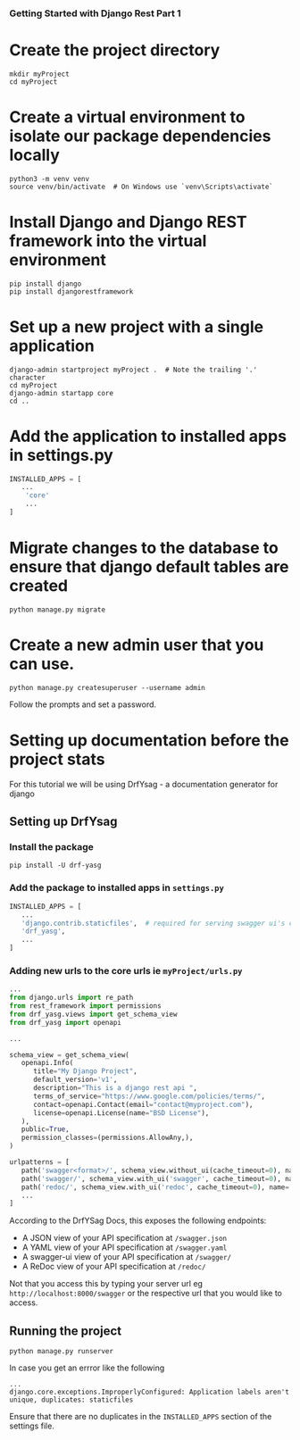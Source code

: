 ### Getting Started with Django Rest Part 1
# Create the project directory
```
mkdir myProject
cd myProject
```

# Create a virtual environment to isolate our package dependencies locally
```
python3 -m venv venv
source venv/bin/activate  # On Windows use `venv\Scripts\activate`
```
# Install Django and Django REST framework into the virtual environment
```
pip install django
pip install djangorestframework
```
# Set up a new project with a single application
```
django-admin startproject myProject .  # Note the trailing '.' character
cd myProject
django-admin startapp core
cd ..
```
# Add the application to installed apps in settings.py
```python
INSTALLED_APPS = [
   ...
    'core'
    ...
]
```

# Migrate changes to the database to ensure that django default tables are created
```
python manage.py migrate
```

# Create a new admin user that you can use.
```
python manage.py createsuperuser --username admin

```

Follow the prompts and set a password. 


# Setting up documentation before the project stats

For this tutorial we will be using DrfYsag - a documentation generator for django

## Setting up DrfYsag
### Install the package
```
pip install -U drf-yasg

```

### Add the package to installed apps in `settings.py`

```python 
INSTALLED_APPS = [
   ...
   'django.contrib.staticfiles',  # required for serving swagger ui's css/js files
   'drf_yasg',
   ...
]
```

### Adding new urls to the core urls ie `myProject/urls.py`

```python
...
from django.urls import re_path
from rest_framework import permissions
from drf_yasg.views import get_schema_view
from drf_yasg import openapi

...

schema_view = get_schema_view(
   openapi.Info(
      title="My Django Project",
      default_version='v1',
      description="This is a django rest api ",
      terms_of_service="https://www.google.com/policies/terms/",
      contact=openapi.Contact(email="contact@myproject.com"),
      license=openapi.License(name="BSD License"),
   ),
   public=True,
   permission_classes=(permissions.AllowAny,),
)

urlpatterns = [
   path('swagger<format>/', schema_view.without_ui(cache_timeout=0), name='schema-json'),
   path('swagger/', schema_view.with_ui('swagger', cache_timeout=0), name='schema-swagger-ui'),
   path('redoc/', schema_view.with_ui('redoc', cache_timeout=0), name='schema-redoc'),
   ...
]

```

According to the DrfYSag Docs, this exposes the following endpoints:


- A JSON view of your API specification at `/swagger.json`
- A YAML view of your API specification at `/swagger.yaml`
- A swagger-ui view of your API specification at `/swagger/`
- A ReDoc view of your API specification at `/redoc/`

Not that you access this by typing your server url eg `http://localhost:8000/swagger` or the respective url that you would like to access.


## Running the project
```
python manage.py runserver
```

In case you get an errror like the following

```
...
django.core.exceptions.ImproperlyConfigured: Application labels aren't unique, duplicates: staticfiles
```

Ensure that there are no duplicates in the `INSTALLED_APPS` section of the settings file.




